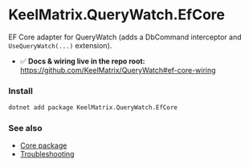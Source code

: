 # KeelMatrix.QueryWatch.EfCore

EF Core adapter for QueryWatch (adds a DbCommand interceptor and `UseQueryWatch(...)` extension).

- ✅ **Docs & wiring live in the repo root:**  
  https://github.com/KeelMatrix/QueryWatch#ef-core-wiring

### Install
```bash
dotnet add package KeelMatrix.QueryWatch.EfCore
```

### See also
- [Core package](https://github.com/KeelMatrix/QueryWatch/blob/main/src/KeelMatrix.QueryWatch/README.md)  
- [Troubleshooting](https://github.com/KeelMatrix/QueryWatch#troubleshooting)
